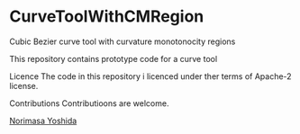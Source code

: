 # CurveToolWithCMRegion
Cubic Bezier curve tool with curvature monotonocity regions

This repository contains prototype code for a curve tool 


Licence
The code in this repository i licenced under ther terms of Apache-2 license.

Contributions
Contributioons are welcome.

[Norimasa Yoshida](https://sites.google.com/view/yoshida-lab-citnu/english/profile-e)
